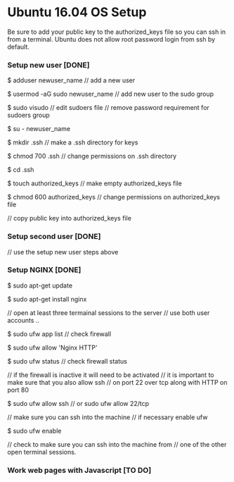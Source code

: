 # Ubuntu 16.04 OS Setup

Be sure to add your public key to the authorized_keys file so you can
ssh in from a terminal.  Ubuntu does not allow root password login from
ssh by default.

### Setup new user [DONE]

$ adduser newuser_name  // add a new user

$ usermod -aG sudo newuser_name  // add new user to the sudo group

$ sudo visudo // edit sudoers file
              // remove password requirement for sudoers group

$ su - newuser_name              

$ mkdir .ssh // make a .ssh directory for keys

$ chmod 700 .ssh // change permissions on .ssh directory

$ cd .ssh

$ touch authorized_keys // make empty authorized_keys file

$ chmod 600 authorized_keys // change permissions on authorized_keys file

// copy public key into authorized_keys file



### Setup second user [DONE]

// use the setup new user steps above

### Setup NGINX [DONE]

$ sudo apt-get update

$ sudo apt-get install nginx

// open at least three termainal sessions to the server
// use both user accounts ..

$ sudo ufw app list // check firewall

$ sudo ufw allow 'Nginx HTTP'

$ sudo ufw status // check firewall status

// if the firewall is inactive it will need to be activated
// it is important to make sure that you also allow ssh
// on port 22 over tcp along with HTTP on port 80

$ sudo ufw allow ssh // or sudo ufw allow 22/tcp

// make sure you can ssh into the machine
// if necessary enable ufw

$ sudo ufw enable

// check to make sure you can ssh into the machine from
// one of the other open terminal sessions.



### Work web pages with Javascript [TO DO]
